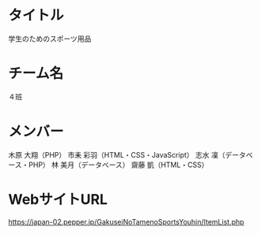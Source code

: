 # タイトル

学生のためのスポーツ用品

# チーム名

４班

# メンバー

木原 大翔（PHP）
市耒 彩羽（HTML・CSS・JavaScript）
志水 凜（データベース・PHP）
林 美月（データベース）
齋藤 凱（HTML・CSS）

# WebサイトURL

https://japan-02.pepper.jp/GakuseiNoTamenoSportsYouhin/ItemList.php
